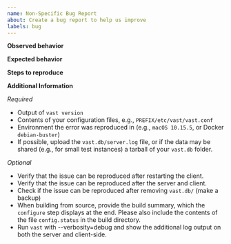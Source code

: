```yaml
---
name: Non-Specific Bug Report
about: Create a bug report to help us improve
labels: bug
---
```


**Observed behavior**
<!-- Describe the issue you experienced. -->

**Expected behavior**
<!-- Unless obvious from the description above, describe the behavior you would expect instead. -->

**Steps to reproduce**
<!-- Describe the steps that lead to the unexpected behavior. -->

**Additional Information**
<!-- The following survey helps developers triage your issue. Please fill out the *Required* section, and add what feels related in the *Optional* section. -->

*Required*
- Output of `vast version`
- Contents of your configuration files, e.g., `PREFIX/etc/vast/vast.conf`
- Environment the error was reproduced in (e.g., `macOS 10.15.5`, or Docker `debian-buster`)
- If possible, upload the `vast.db/server.log` file, or if the data may be shared (e.g., for small test instances) a tarball of your `vast.db` folder.

*Optional*
<!-- The following steps are optional but give us extra context that helps us reproduce the issue locally. -->

- Verify that the issue can be reproduced after restarting the client.
- Verify that the issue can be reproduced after the server and client.
- Check if the issue can be reproduced after removing `vast.db/` (make a backup)
- When building from source, provide the build summary, which the `configure` step displays at the end. Please also include the contents of the file `config.status` in the build directory.
- Run `vast` with --verbosity=debug and show the additional log output on both the server and client-side.
